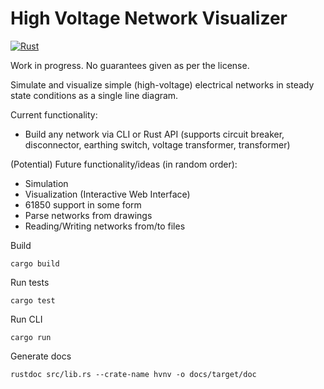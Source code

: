 # High Voltage Network Visualizer

[![Rust](https://github.com/Daan4/hv-conductor-visualizer/actions/workflows/rust.yml/badge.svg)](https://github.com/Daan4/hv-conductor-visualizer/actions/workflows/rust.yml)

Work in progress. No guarantees given as per the license.

Simulate and visualize simple (high-voltage) electrical networks in steady state conditions as a single line diagram.

Current functionality:

* Build any network via CLI or Rust API (supports circuit breaker, disconnector, earthing switch, voltage transformer, transformer)

(Potential) Future functionality/ideas (in random order):

* Simulation
* Visualization (Interactive Web Interface)
* 61850 support in some form
* Parse networks from drawings
* Reading/Writing networks from/to files

Build

    cargo build

Run tests

    cargo test

Run CLI

    cargo run

Generate docs

    rustdoc src/lib.rs --crate-name hvnv -o docs/target/doc
